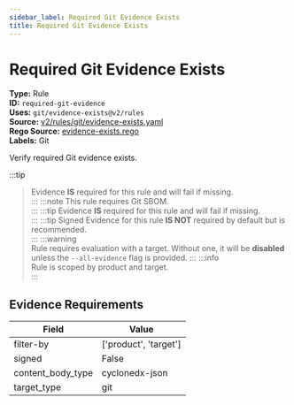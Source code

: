 ```yaml
---
sidebar_label: Required Git Evidence Exists
title: Required Git Evidence Exists
---  
```

# Required Git Evidence Exists  
**Type:** Rule  
**ID:** `required-git-evidence`  
**Uses:** `git/evidence-exists@v2/rules`  
**Source:** [v2/rules/git/evidence-exists.yaml](https://github.com/scribe-public/sample-policies/blob/main/v2/rules/git/evidence-exists.yaml)  
**Rego Source:** [evidence-exists.rego](https://github.com/scribe-public/sample-policies/blob/main/v2/rules/git/evidence-exists.rego)  
**Labels:** Git  

Verify required Git evidence exists.

:::tip 
> Evidence **IS** required for this rule and will fail if missing.  
::: 
:::note 
This rule requires Git SBOM.  
::: 
:::tip 
> Evidence **IS** required for this rule and will fail if missing.  
::: 
:::tip 
Signed Evidence for this rule **IS NOT** required by default but is recommended.  
::: 
:::warning  
Rule requires evaluation with a target. Without one, it will be **disabled** unless the `--all-evidence` flag is provided.
::: 
:::info  
Rule is scoped by product and target.  
:::  

## Evidence Requirements  
| Field | Value |
|-------|-------|
| filter-by | ['product', 'target'] |
| signed | False |
| content_body_type | cyclonedx-json |
| target_type | git |

